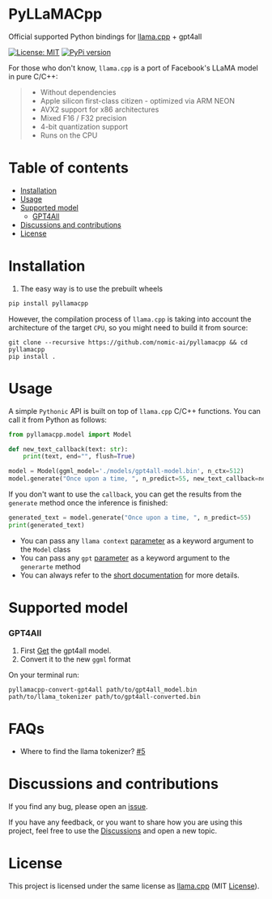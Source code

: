 # PyLLaMACpp
Official supported Python bindings for [llama.cpp](https://github.com/ggerganov/llama.cpp) + gpt4all

[![License: MIT](https://img.shields.io/badge/license-MIT-blue.svg)](https://opensource.org/licenses/MIT)
[![PyPi version](https://badgen.net/pypi/v/pyllamacpp)](https://pypi.org/project/pyllamacpp/)

[//]: # ([![Wheels]&#40;https://github.com/abdeladim-s/pyllamacpp/actions/workflows/wheels.yml/badge.svg?branch=main&event=push&#41;]&#40;https://github.com/abdeladim-s/pyllamacpp/actions/workflows/wheels.yml&#41;)

[//]: # ([![Wheels-windows-mac]&#40;https://github.com/abdeladim-s/pyllamacpp/actions/workflows/wheels-windows_mac.yml/badge.svg&#41;]&#40;https://github.com/abdeladim-s/pyllamacpp/actions/workflows/wheels-windows_mac.yml&#41;)

[//]: # (<br/>)

[//]: # (<p align="center">)

[//]: # (  <img src="https://github.com/abdeladim-s/pyllamacpp/blob/main/docs/demo.gif?raw=true">)

[//]: # (</p>)


For those who don't know, `llama.cpp` is a port of Facebook's LLaMA model in pure C/C++:

<blockquote>

- Without dependencies
- Apple silicon first-class citizen - optimized via ARM NEON
- AVX2 support for x86 architectures
- Mixed F16 / F32 precision
- 4-bit quantization support
- Runs on the CPU

</blockquote>

# Table of contents
<!-- TOC -->
* [Installation](#installation)
* [Usage](#usage)
* [Supported model](#supported-model)
    * [GPT4All](#gpt4all)
* [Discussions and contributions](#discussions-and-contributions)
* [License](#license)
<!-- TOC -->

# Installation
1. The easy way is to use the prebuilt wheels
```bash
pip install pyllamacpp
```

However, the compilation process of `llama.cpp` is taking into account the architecture of the target `CPU`, 
so you might need to build it from source:

```shell
git clone --recursive https://github.com/nomic-ai/pyllamacpp && cd pyllamacpp
pip install .
```

# Usage

[//]: # ()
[//]: # (### Web UI)

[//]: # (The package contains a simple web UI to test the bindings:)

[//]: # ()
[//]: # (- Lightweight, and easy to use.)

[//]: # (- Only needs Python.)

[//]: # (- Has the option to convert the models to `ggml` format.)

[//]: # (- A code like editor.)

[//]: # (- Different options to tweak the `llama.cpp` parameters.)

[//]: # (- Ability to export the generated text.)

[//]: # ()
[//]: # (From the command line, run:)

[//]: # (```shell)

[//]: # (pyllamacpp-webui)

[//]: # (```)

[//]: # ()
[//]: # (That's it!<br>)

[//]: # (A web page will be opened on your default browser, otherwise navigate to the links provided by the command.)

[//]: # ()
[//]: # ()
[//]: # (### Python bindings)

A simple `Pythonic` API is built on top of `llama.cpp` C/C++ functions. You can call it from Python as follows:

```python
from pyllamacpp.model import Model

def new_text_callback(text: str):
    print(text, end="", flush=True)

model = Model(ggml_model='./models/gpt4all-model.bin', n_ctx=512)
model.generate("Once upon a time, ", n_predict=55, new_text_callback=new_text_callback, n_threads=8)
```
If you don't want to use the `callback`, you can get the results from the `generate` method once the inference is finished:

```python
generated_text = model.generate("Once upon a time, ", n_predict=55)
print(generated_text)
```

* You can pass any `llama context` [parameter](https://nomic-ai.github.io/pyllamacpp/#pyllamacpp.constants.LLAMA_CONTEXT_PARAMS_SCHEMA) as a keyword argument to the `Model` class
* You can pass any `gpt` [parameter](https://nomic-ai.github.io/pyllamacpp/#pyllamacpp.constants.GPT_PARAMS_SCHEMA) as a keyword argument to the `generarte` method
* You can always refer to the [short documentation](https://nomic-ai.github.io/pyllamacpp/) for more details.


# Supported model

### GPT4All
1. First [Get](https://github.com/nomic-ai/gpt4all#try-it-yourself) the gpt4all model.
2. Convert it to the new `ggml` format

On your terminal run: 
```shell
pyllamacpp-convert-gpt4all path/to/gpt4all_model.bin path/to/llama_tokenizer path/to/gpt4all-converted.bin
```

# FAQs
* Where to find the llama tokenizer? [#5](https://github.com/nomic-ai/pyllamacpp/issues/5)

# Discussions and contributions
If you find any bug, please open an [issue](https://github.com/nomic-ai/pyllamacpp/issues).

If you have any feedback, or you want to share how you are using this project, feel free to use the [Discussions](https://github.com/nomic-ai/pyllamacpp/discussions) and open a new topic.

# License

This project is licensed under the same license as [llama.cpp](https://github.com/ggerganov/llama.cpp/blob/master/LICENSE) (MIT  [License](./LICENSE)).

